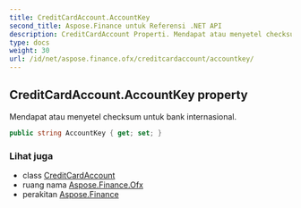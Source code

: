 ```yaml
---
title: CreditCardAccount.AccountKey
second_title: Aspose.Finance untuk Referensi .NET API
description: CreditCardAccount Properti. Mendapat atau menyetel checksum untuk bank internasional.
type: docs
weight: 30
url: /id/net/aspose.finance.ofx/creditcardaccount/accountkey/
---
```

## CreditCardAccount.AccountKey property

Mendapat atau menyetel checksum untuk bank internasional.

```csharp
public string AccountKey { get; set; }
```

### Lihat juga

* class [CreditCardAccount](../)
* ruang nama [Aspose.Finance.Ofx](../../creditcardaccount/)
* perakitan [Aspose.Finance](../../../)


